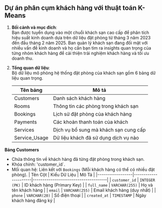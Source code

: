 ## Dự án phân cụm khách hàng với thuật toán K-Means

1. **Bối cảnh và mục đích**:  
   Bạn được tuyển dụng vào một chuỗi khách sạn cao cấp để phân tích hiệu suất kinh doanh dựa trên dữ liệu đặt phòng từ tháng 3 năm 2023 đến đầu tháng 2 năm 2025. Ban quản lý khách sạn đang đối mặt với nhiều vấn đề kinh doanh và họ cần bạn tìm ra insights quan trọng của từng nhóm khách hàng để cải thiện trải nghiệm khách hàng và tối ưu doanh thu.

2. **Tổng quan dữ liệu**:  
   Bộ dữ liệu mô phỏng hệ thống đặt phòng của khách sạn gồm 6 bảng dữ liệu quan trọng.

   | Tên bảng       | Mô tả                                  |
   |--------------|----------------------------------------|
   | Customers    | Danh sách khách hàng                  |
   | Rooms        | Thông tin các phòng trong khách sạn   |
   | Bookings     | Lịch sử đặt phòng của khách hàng      |
   | Payments     | Các khoản thanh toán của khách       |
   | Services     | Dịch vụ bổ sung mà khách sạn cung cấp |
   | Service_Usage | Dữ liệu khách đã sử dụng dịch vụ nào |

**Bảng Customers**
- Chứa thông tin về khách hàng đã từng đặt phòng trong khách sạn.
- Khóa chính: 'customer_id`.
- Mối quan hệ: Liên kết với `Bookings` (Mỗi khách hàng có thể có nhiều đặt phòng).
| Tên Cột          | Kiểu Dữ Liệu          | Mô Tả                                |
|------------------|----------------------|--------------------------------------|
| `customer_id`    | `INTEGER (PK)`       | ID khách hàng (Primary Key)          |
| `full_name`      | `VARCHAR(255)`       | Họ và tên khách hàng                 |
| `email`          | `VARCHAR(255)`       | Email khách hàng (duy nhất)         |
| `phone`          | `VARCHAR(20)`        | Số điện thoại                        |
| `created_at`     | `TIMESTAMP`          | Ngày khách hàng đăng ký             |


